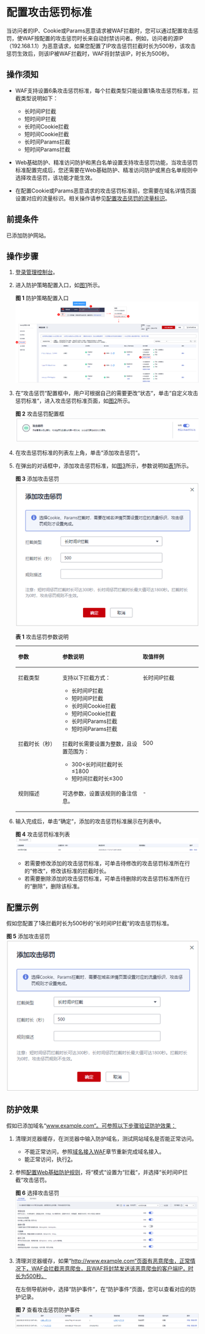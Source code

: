 # 配置攻击惩罚标准<a name="waf_01_0271"></a>

当访问者的IP、Cookie或Params恶意请求被WAF拦截时，您可以通过配置攻击惩罚，使WAF按配置的攻击惩罚时长来自动封禁访问者。例如，访问者的源IP（192.168.1.1）为恶意请求，如果您配置了IP攻击惩罚拦截时长为500秒，该攻击惩罚生效后，则该IP被WAF拦截时，WAF将封禁该IP，时长为500秒。

## 操作须知<a name="section9413359170"></a>

-   WAF支持设置6条攻击惩罚标准，每个拦截类型只能设置1条攻击惩罚标准，拦截类型说明如下：
    -   长时间IP拦截
    -   短时间IP拦截
    -   长时间Cookie拦截
    -   短时间Cookie拦截
    -   长时间Params拦截
    -   短时间Params拦截

-   Web基础防护、精准访问防护和黑白名单设置支持攻击惩罚功能，当攻击惩罚标准配置完成后，您还需要在Web基础防护、精准访问防护或黑白名单规则中选择攻击惩罚，该功能才能生效。
-   在配置Cookie或Params恶意请求的攻击惩罚标准前，您需要在域名详情页面设置对应的流量标识。相关操作请参见[配置攻击惩罚的流量标识](配置攻击惩罚的流量标识.md)。

## 前提条件<a name="section5903171661012"></a>

已添加防护网站。

## 操作步骤<a name="section12613418594"></a>

1.  [登录管理控制台](https://console.huaweicloud.com/?locale=zh-cn)。
2.  进入防护策略配置入口，如[图1](#waf_01_0008_fig089771664710)所示。

    **图 1**  防护策略配置入口<a name="waf_01_0008_fig089771664710"></a>  
    ![](figures/防护策略配置入口.png "防护策略配置入口")

3.  在“攻击惩罚“配置框中，用户可根据自己的需要更改“状态“，单击“自定义攻击惩罚标准“，进入攻击惩罚标准页面，如[图2](#fig0358162863015)所示。

    **图 2**  攻击惩罚配置框<a name="fig0358162863015"></a>  
    ![](figures/攻击惩罚配置框.png "攻击惩罚配置框")

4.  在攻击惩罚标准的列表左上角，单击“添加攻击惩罚“。
5.  在弹出的对话框中，添加攻击惩罚标准，如[图3](#fig16699125187)所示，参数说明如[表1](#table147241231818)所示。

    **图 3**  添加攻击惩罚<a name="fig16699125187"></a>  
    ![](figures/添加攻击惩罚.png "添加攻击惩罚")

    **表 1**  攻击惩罚参数说明

    <a name="table147241231818"></a>
    <table><thead align="left"><tr id="row167071221814"><th class="cellrowborder" valign="top" width="24.222422242224223%" id="mcps1.2.4.1.1"><p id="p1770171261818"><a name="p1770171261818"></a><a name="p1770171261818"></a>参数</p>
    </th>
    <th class="cellrowborder" valign="top" width="43.81438143814381%" id="mcps1.2.4.1.2"><p id="p1770131241814"><a name="p1770131241814"></a><a name="p1770131241814"></a>参数说明</p>
    </th>
    <th class="cellrowborder" valign="top" width="31.963196319631965%" id="mcps1.2.4.1.3"><p id="p177012124180"><a name="p177012124180"></a><a name="p177012124180"></a>取值样例</p>
    </th>
    </tr>
    </thead>
    <tbody><tr id="row671212161816"><td class="cellrowborder" valign="top" width="24.222422242224223%" headers="mcps1.2.4.1.1 "><p id="p10707122186"><a name="p10707122186"></a><a name="p10707122186"></a>拦截类型</p>
    </td>
    <td class="cellrowborder" valign="top" width="43.81438143814381%" headers="mcps1.2.4.1.2 "><p id="p123164594811"><a name="p123164594811"></a><a name="p123164594811"></a>支持以下拦截方式：</p>
    <a name="ul16332155911817"></a><a name="ul16332155911817"></a><ul id="ul16332155911817"><li>长时间IP拦截</li><li>短时间IP拦截</li><li>长时间Cookie拦截</li><li>短时间Cookie拦截</li><li>长时间Params拦截</li><li>短时间Params拦截</li></ul>
    </td>
    <td class="cellrowborder" valign="top" width="31.963196319631965%" headers="mcps1.2.4.1.3 "><p id="p51226218461"><a name="p51226218461"></a><a name="p51226218461"></a>长时间IP拦截</p>
    </td>
    </tr>
    <tr id="row13988143320408"><td class="cellrowborder" valign="top" width="24.222422242224223%" headers="mcps1.2.4.1.1 "><p id="p1989533134019"><a name="p1989533134019"></a><a name="p1989533134019"></a>拦截时长（秒）</p>
    </td>
    <td class="cellrowborder" valign="top" width="43.81438143814381%" headers="mcps1.2.4.1.2 "><p id="p1506114414810"><a name="p1506114414810"></a><a name="p1506114414810"></a>拦截时长需要设置为整数，且设置范围为：</p>
    <a name="ul716019222444"></a><a name="ul716019222444"></a><ul id="ul716019222444"><li>300&lt;长时间拦截时长≤1800</li><li>短时间拦截时长≤300</li></ul>
    </td>
    <td class="cellrowborder" valign="top" width="31.963196319631965%" headers="mcps1.2.4.1.3 "><p id="p0989433134018"><a name="p0989433134018"></a><a name="p0989433134018"></a>500</p>
    </td>
    </tr>
    <tr id="row147241221818"><td class="cellrowborder" valign="top" width="24.222422242224223%" headers="mcps1.2.4.1.1 "><p id="p171712171819"><a name="p171712171819"></a><a name="p171712171819"></a>规则描述</p>
    </td>
    <td class="cellrowborder" valign="top" width="43.81438143814381%" headers="mcps1.2.4.1.2 "><p id="p37161201817"><a name="p37161201817"></a><a name="p37161201817"></a>可选参数，设置该规则的备注信息。</p>
    </td>
    <td class="cellrowborder" valign="top" width="31.963196319631965%" headers="mcps1.2.4.1.3 "><p id="p20711122182"><a name="p20711122182"></a><a name="p20711122182"></a>-</p>
    </td>
    </tr>
    </tbody>
    </table>

6.  输入完成后，单击“确定“，添加的攻击惩罚标准展示在列表中。

    **图 4**  攻击惩罚标准列表<a name="fig1737424924319"></a>  
    ![](figures/攻击惩罚标准列表.png "攻击惩罚标准列表")

    -   若需要修改添加的攻击惩罚标准，可单击待修改的攻击惩罚标准所在行的“修改“，修改该标准的拦截时长。
    -   若需要删除添加的攻击惩罚标准，可单击待删除的攻击惩罚标准所在行的“删除“，删除该标准。


## 配置示例<a name="section156514893912"></a>

假如您配置了1条拦截时长为500秒的“长时间IP拦截“的攻击惩罚标准。

**图 5**  添加攻击惩罚<a name="fig1556814102038"></a>  
![](figures/添加攻击惩罚.png "添加攻击惩罚")

## 防护效果<a name="section95553413597"></a>

假如已添加域名“www.example.com“。可参照以下步骤验证防护效果：

1.  清理浏览器缓存，在浏览器中输入防护域名，测试网站域名是否能正常访问。
    -   不能正常访问，参照[域名接入WAF](zh-cn_topic_0125242653.md)章节重新完成域名接入。
    -   能正常访问，执行[2](#li885731953512)。

2.  <a name="li885731953512"></a>参照[配置Web基础防护规则](配置Web基础防护规则.md)，将“模式“设置为“拦截“，并选择“长时间IP拦截“攻击惩罚。

    **图 6**  选择攻击惩罚<a name="fig2992194917289"></a>  
    ![](figures/选择攻击惩罚.png "选择攻击惩罚")

3.  清理浏览器缓存，如果“http://www.example.com“页面有恶意爬虫，正常情况下，WAF会拦截恶意爬虫，且WAF将封禁发送该恶意爬虫的客户端IP，时长为500秒。

    在左侧导航树中，选择“防护事件“，在“防护事件“页面，您可以查看对应的防护记录。

    **图 7**  查看攻击惩罚防护事件<a name="fig171486118518"></a>  
    ![](figures/查看攻击惩罚防护事件.png "查看攻击惩罚防护事件")


